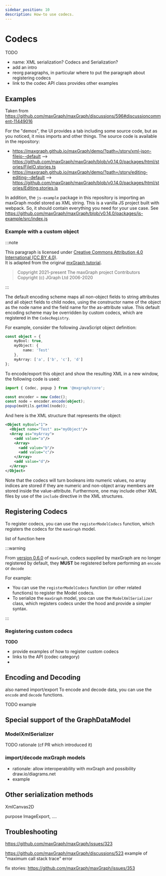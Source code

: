 ```yaml
---
sidebar_position: 10
description: How-to use codecs.
---
```


# Codecs

TODO
- name: XML serialization? Codecs and Serialization?
- add an intro
- reorg paragraphs, in particular where to put the paragraph about registering codecs
- link to the codec API class provides other examples


## Examples


Taken from https://github.com/maxGraph/maxGraph/discussions/596#discussioncomment-11449016

For the "demos", the UI provides a tab including some source code, but as you noticed, it miss imports and other things.
The source code is available in the repository:
- https://maxgraph.github.io/maxGraph/demo/?path=/story/xml-json-fileio--default --> https://github.com/maxGraph/maxGraph/blob/v0.14.0/packages/html/stories/FileIO.stories.ts
- https://maxgraph.github.io/maxGraph/demo/?path=/story/editing-editing--default --> https://github.com/maxGraph/maxGraph/blob/v0.14.0/packages/html/stories/Editing.stories.js

In addition, the `js-example` package in this repository is importing an maxGraph model stored as XML string. This is a vanilla JS project built with webpack.
So, it should contain everything you need for your use case. See https://github.com/maxGraph/maxGraph/blob/v0.14.0/packages/js-example/src/index.js


### Example with a custom object

:::note

This paragraph is licensed under [Creative Commons Attribution 4.0 International (CC BY 4.0)](https://creativecommons.org/licenses/by/4.0/). \
It is adapted from the original [mxGraph tutorial](https://github.com/jgraph/mxgraph/blob/v4.2.2/docs/tutorial.html).

> Copyright 2021-present The maxGraph project Contributors \
Copyright (c) JGraph Ltd 2006-2020

:::


The default encoding scheme maps all non-object fields to string attributes and all object fields to child nodes, using the constructor
name of the object as the node name and the field name for the as-attribute value.
This default encoding scheme may be overridden by custom codecs, which are registered in the `CodecRegistry`.

For example, consider the following JavaScript object definition:
```typescript
const object = {
    myBool: true,
    myObject: {
        name: 'Test'
    },
    myArray: ['a', ['b', 'c'], 'd']
};
```

To encode/export this object and show the resulting XML in a new window, the following code is used:

```typescript
import { Codec, popup } from '@mxgraph/core';

const encoder = new Codec();
const node = encoder.encode(object);
popup(mxUtils.getXml(node));
```


And here is the XML structure that represents the object:
```xml
<Object myBool="1">
  <Object name="Test" as="myObject"/>
  <Array as="myArray">
    <add value="a"/>
    <Array>
      <add value="b"/>
      <add value="c"/>
    </Array>
    <add value="d"/>
  </Array>
</Object>
```

Note that the codecs will turn booleans into numeric values, no array indices are stored if they are numeric and non-object
array members are stored inside the value-attribute.
Furthermore, one may include other XML files by use of the `include` directive in the XML structures.


## Registering Codecs

To register codecs, you can use the `registerModelCodecs` function, which registers the codecs for the `maxGraph` model.

list of function here


:::warning

From [version 0.6.0](https://github.com/maxGraph/maxGraph/releases/tag/v0.6.0) of `maxGraph`, codecs supplied by maxGraph are no longer registered by default, they **MUST** be registered before performing an `encode` or `decode`

For example:
- You can use the `registerModelCodecs` function (or other related functions) to register the Model codecs.
- To serialize the `maxGraph` model, you can use the `ModelXmlSerializer` class, which registers codecs under the hood and provide a simpler syntax.

:::


### Registering custom codecs

**TODO**

- provide examples of how to register custom codecs
- links to the API (codec category)
- 


## Encoding and Decoding

also named import/export
To encode and decode data, you can use the `encode` and `decode` functions.

TODO example


## Special support of the GraphDataModel


### ModelXmlSerializer

TODO rationale (cf PR which introduced it)

### import/decode mxGraph models

- rationale: allow interoperability with mxGraph and possibility draw.io/diagrams.net
- example



## Other serialization methods

XmlCanvas2D 

purpose ImageExport, ....


## Troubleshooting

https://github.com/maxGraph/maxGraph/issues/323


https://github.com/maxGraph/maxGraph/discussions/523 example of "maximum call stack trace" error

fix stories: https://github.com/maxGraph/maxGraph/issues/353
